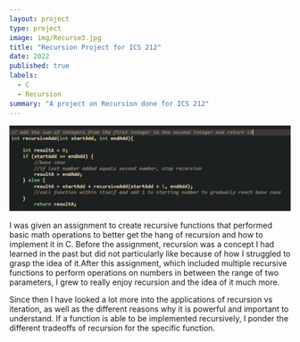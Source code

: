 ```yaml
---
layout: project
type: project
image: img/Recurse3.jpg
title: "Recursion Project for ICS 212"
date: 2022
published: true
labels:
  - C
  - Recursion
summary: "A project on Recursion done for ICS 212"
---
```


<img class="" src="../img/RecurseC.png">

I was given an assignment to create recursive functions that performed basic math operations to better get the hang of recursion and how to implement it in C.  Before the assignment, recursion was a concept I had learned in the past but did not particularly like because of how I struggled to grasp the idea of it.After this assignment, which included multiple recursive functions to perform operations on numbers in between the range of two parameters, I grew to really enjoy recursion and the idea of it much more.  

Since then I have looked a lot more into the applications of recursion vs iteration, as well as the different reasons why it is powerful and important to understand. If a function is able to be implemented recursively, I ponder the different tradeoffs of recursion for the specific function.
